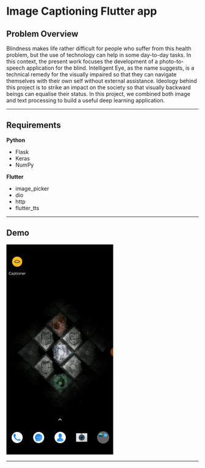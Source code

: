 # Image Captioning Flutter app 



## Problem Overview

Blindness makes life rather difficult for people who suffer from this health problem, but the use of technology can help in some day-to-day tasks. In this context, the present work focuses the development of a photo-to-speech application for the blind. Intelligent Eye, as the name suggests, is a technical remedy for the visually impaired so that they can navigate themselves with their own self without external assistance. Ideology behind this project is to strike an impact on the society so that visually backward beings can equalise their status. In this project, we combined both image and text processing to build a useful deep learning application.


---

## Requirements

**Python**
* Flask
* Keras
* NumPy

**Flutter**
* image_picker
* dio
* http
* flutter_tts

---



## Demo

<img src="https://github.com/dinakar17/image-caption-generator/blob/main/demo/demo.gif" width="280" height="550">


---